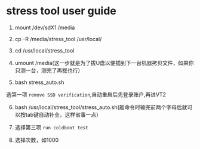 # stress tool user guide

1. mount /dev/sdX1 /media

2. cp -R /media/stress_tool /usr/local/

3. cd /usr/local/stress_tool 

4. umount /media(这一步就是为了拔U盘以便插到下一台机器拷贝文件，如果你只测一台，测完了再拔也行）

5. bash stress_auto.sh

选第一项 `remove SSD verification`,自动重启后先登录账户,再进VT2

6. bash /usr/local/stress_tool/stress_auto.sh(敲命令时输完前两个字母后就可以按tab键自动补全，这样省事一点）

7. 选择第三项 `run coldboot test`

8. 选择次数，如1000
